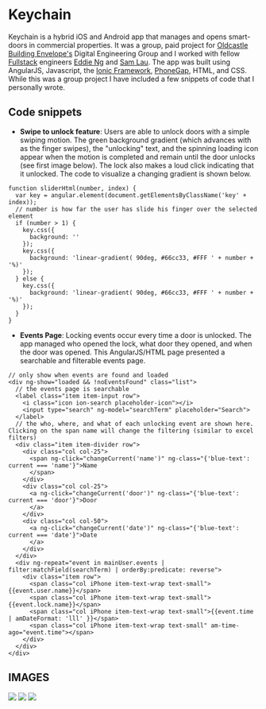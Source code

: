 Keychain
=========
Keychain is a hybrid iOS and Android app that manages and opens smart-doors in commercial properties. It was a group, paid project for [Oldcastle Building Envelope's](http://en.wikipedia.org/wiki/Oldcastle_Inc.) Digital Engineering Group and I worked with fellow [Fullstack](http://www.fullstackacademy.com/) engineers [Eddie Ng](https://github.com/wardsng) and [Sam Lau](http://laudsome.com/). The app was built using AngularJS, Javascript, the [Ionic Framework](http://ionicframework.com/), [PhoneGap](http://phonegap.com/), HTML, and CSS. While this was a group project I have included a few snippets of code that I personally wrote.

Code snippets
---------
* **Swipe to unlock feature**: Users are able to unlock doors with a simple swiping motion. The green background gradient (which advances with as the finger swipes), the "unlocking" text, and the spinning loading icon appear when the motion is completed and remain until the door unlocks (see first image below). The lock also makes a loud click indicating that it unlocked. The code to visualize a changing gradient is shown below.
```
function sliderHtml(number, index) {
  var key = angular.element(document.getElementsByClassName('key' + index));
  // number is how far the user has slide his finger over the selected element
  if (number > 1) {
    key.css({
      background: ''
    });
    key.css({
      background: 'linear-gradient( 90deg, #66cc33, #FFF ' + number + '%)'
    });
  } else {
    key.css({
      background: 'linear-gradient( 90deg, #66cc33, #FFF ' + number + '%)'
    });
  }
}
```
* **Events Page**: Locking events occur every time a door is unlocked. The app managed who opened the lock, what door they opened, and when the door was opened. This AngularJS/HTML page presented a searchable and filterable events page.
```
// only show when events are found and loaded
<div ng-show="loaded && !noEventsFound" class="list">
  // the events page is searchable
  <label class="item item-input row">
    <i class="icon ion-search placeholder-icon"></i>
    <input type="search" ng-model="searchTerm" placeholder="Search">
  </label>
  // the who, where, and what of each unlocking event are shown here. Clicking on the span name will change the filtering (similar to excel filters)
  <div class="item item-divider row">
    <div class="col col-25">
      <span ng-click="changeCurrent('name')" ng-class="{'blue-text': current === 'name'}">Name
      </span>
    </div>
    <div class="col col-25">
      <a ng-click="changeCurrent('door')" ng-class="{'blue-text': current === 'door'}">Door
      </a>
    </div>
    <div class="col col-50">
      <a ng-click="changeCurrent('date')" ng-class="{'blue-text': current === 'date'}">Date
      </a>
    </div>
  </div>
  <div ng-repeat="event in mainUser.events | filter:matchField(searchTerm) | orderBy:predicate: reverse">
    <div class="item row">
      <span class="col iPhone item-text-wrap text-small">{{event.user.name}}</span>
      <span class="col iPhone item-text-wrap text-small">{{event.lock.name}}</span>
      <span class="col iPhone item-text-wrap text-small">{{event.time | amDateFormat: 'lll' }}</span>
      <span class="col iPhone item-text-wrap text-small" am-time-ago="event.time"></span>
    </div>
  </div>
</div>
```

IMAGES
---------
![](/screenschots/landing.png?raw=true)
![](/screenschots/keys.png?raw=true)
![](/screenschots/locks.png?raw=true)
